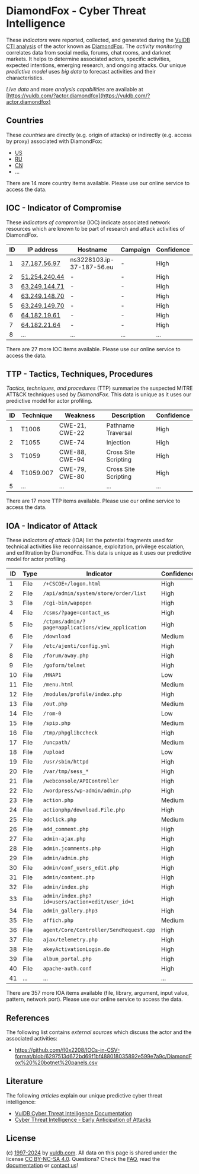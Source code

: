 # DiamondFox - Cyber Threat Intelligence

These _indicators_ were reported, collected, and generated during the [VulDB CTI analysis](https://vuldb.com/?kb.cti) of the actor known as [DiamondFox](https://vuldb.com/?actor.diamondfox). The _activity monitoring_ correlates data from social media, forums, chat rooms, and darknet markets. It helps to determine associated actors, specific activities, expected intentions, emerging research, and ongoing attacks. Our unique _predictive model_ uses _big data_ to forecast activities and their characteristics.

_Live data_ and more _analysis capabilities_ are available at [https://vuldb.com/?actor.diamondfox](https://vuldb.com/?actor.diamondfox)

## Countries

These _countries_ are directly (e.g. origin of attacks) or indirectly (e.g. access by proxy) associated with DiamondFox:

* [US](https://vuldb.com/?country.us)
* [RU](https://vuldb.com/?country.ru)
* [CN](https://vuldb.com/?country.cn)
* ...

There are 14 more country items available. Please use our online service to access the data.

## IOC - Indicator of Compromise

These _indicators of compromise_ (IOC) indicate associated network resources which are known to be part of research and attack activities of DiamondFox.

ID | IP address | Hostname | Campaign | Confidence
-- | ---------- | -------- | -------- | ----------
1 | [37.187.56.97](https://vuldb.com/?ip.37.187.56.97) | ns3228103.ip-37-187-56.eu | - | High
2 | [51.254.240.44](https://vuldb.com/?ip.51.254.240.44) | - | - | High
3 | [63.249.144.71](https://vuldb.com/?ip.63.249.144.71) | - | - | High
4 | [63.249.148.70](https://vuldb.com/?ip.63.249.148.70) | - | - | High
5 | [63.249.149.70](https://vuldb.com/?ip.63.249.149.70) | - | - | High
6 | [64.182.19.61](https://vuldb.com/?ip.64.182.19.61) | - | - | High
7 | [64.182.21.64](https://vuldb.com/?ip.64.182.21.64) | - | - | High
8 | ... | ... | ... | ...

There are 27 more IOC items available. Please use our online service to access the data.

## TTP - Tactics, Techniques, Procedures

_Tactics, techniques, and procedures_ (TTP) summarize the suspected MITRE ATT&CK techniques used by _DiamondFox_. This data is unique as it uses our predictive model for actor profiling.

ID | Technique | Weakness | Description | Confidence
-- | --------- | -------- | ----------- | ----------
1 | T1006 | CWE-21, CWE-22 | Pathname Traversal | High
2 | T1055 | CWE-74 | Injection | High
3 | T1059 | CWE-88, CWE-94 | Cross Site Scripting | High
4 | T1059.007 | CWE-79, CWE-80 | Cross Site Scripting | High
5 | ... | ... | ... | ...

There are 17 more TTP items available. Please use our online service to access the data.

## IOA - Indicator of Attack

These _indicators of attack_ (IOA) list the potential fragments used for technical activities like reconnaissance, exploitation, privilege escalation, and exfiltration by DiamondFox. This data is unique as it uses our predictive model for actor profiling.

ID | Type | Indicator | Confidence
-- | ---- | --------- | ----------
1 | File | `/+CSCOE+/logon.html` | High
2 | File | `/api/admin/system/store/order/list` | High
3 | File | `/cgi-bin/wapopen` | High
4 | File | `/csms/?page=contact_us` | High
5 | File | `/ctpms/admin/?page=applications/view_application` | High
6 | File | `/download` | Medium
7 | File | `/etc/ajenti/config.yml` | High
8 | File | `/forum/away.php` | High
9 | File | `/goform/telnet` | High
10 | File | `/HNAP1` | Low
11 | File | `/menu.html` | Medium
12 | File | `/modules/profile/index.php` | High
13 | File | `/out.php` | Medium
14 | File | `/rom-0` | Low
15 | File | `/spip.php` | Medium
16 | File | `/tmp/phpglibccheck` | High
17 | File | `/uncpath/` | Medium
18 | File | `/upload` | Low
19 | File | `/usr/sbin/httpd` | High
20 | File | `/var/tmp/sess_*` | High
21 | File | `/webconsole/APIController` | High
22 | File | `/wordpress/wp-admin/admin.php` | High
23 | File | `action.php` | Medium
24 | File | `actionphp/download.File.php` | High
25 | File | `adclick.php` | Medium
26 | File | `add_comment.php` | High
27 | File | `admin-ajax.php` | High
28 | File | `admin.jcomments.php` | High
29 | File | `admin/admin.php` | High
30 | File | `admin/conf_users_edit.php` | High
31 | File | `admin/content.php` | High
32 | File | `admin/index.php` | High
33 | File | `admin/index.php?id=users/action=edit/user_id=1` | High
34 | File | `admin_gallery.php3` | High
35 | File | `affich.php` | Medium
36 | File | `agent/Core/Controller/SendRequest.cpp` | High
37 | File | `ajax/telemetry.php` | High
38 | File | `akeyActivationLogin.do` | High
39 | File | `album_portal.php` | High
40 | File | `apache-auth.conf` | High
41 | ... | ... | ...

There are 357 more IOA items available (file, library, argument, input value, pattern, network port). Please use our online service to access the data.

## References

The following list contains _external sources_ which discuss the actor and the associated activities:

* https://github.com/fl0x2208/IOCs-in-CSV-format/blob/6297513d672bd69f1bf488018035892e599e7a9c/DiamondFox%20%20botnet%20panels.csv

## Literature

The following _articles_ explain our unique predictive cyber threat intelligence:

* [VulDB Cyber Threat Intelligence Documentation](https://vuldb.com/?kb.cti)
* [Cyber Threat Intelligence - Early Anticipation of Attacks](https://www.scip.ch/en/?labs.20201022)

## License

(c) [1997-2024](https://vuldb.com/?kb.changelog) by [vuldb.com](https://vuldb.com/?kb.about). All data on this page is shared under the license [CC BY-NC-SA 4.0](https://creativecommons.org/licenses/by-nc-sa/4.0/). Questions? Check the [FAQ](https://vuldb.com/?kb.faq), read the [documentation](https://vuldb.com/?kb) or [contact us](https://vuldb.com/?contact)!
